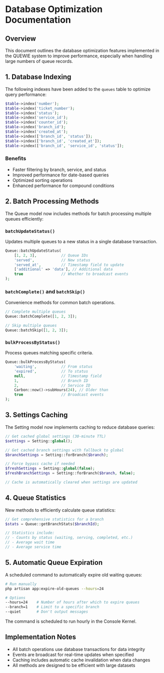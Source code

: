 # Database Optimization Documentation

## Overview

This document outlines the database optimization features implemented in the QUEWIE system to improve performance, especially when handling large numbers of queue records.

## 1. Database Indexing

The following indexes have been added to the `queues` table to optimize query performance:

```php
$table->index('number');
$table->index('ticket_number');
$table->index('status');
$table->index('service_id');
$table->index('counter_id');
$table->index('branch_id');
$table->index('created_at');
$table->index(['branch_id', 'status']);
$table->index(['branch_id', 'created_at']);
$table->index(['branch_id', 'service_id', 'status']);
```

### Benefits

- Faster filtering by branch, service, and status
- Improved performance for date-based queries
- Optimized sorting operations
- Enhanced performance for compound conditions

## 2. Batch Processing Methods

The Queue model now includes methods for batch processing multiple queues efficiently:

### `batchUpdateStatus()`

Updates multiple queues to a new status in a single database transaction.

```php
Queue::batchUpdateStatus(
    [1, 2, 3],           // Queue IDs
    'served',            // New status
    'served_at',         // Timestamp field to update
    ['additional' => 'data'], // Additional data
    true                 // Whether to broadcast events
);
```

### `batchComplete()` and `batchSkip()`

Convenience methods for common batch operations.

```php
// Complete multiple queues
Queue::batchComplete([1, 2, 3]);

// Skip multiple queues
Queue::batchSkip([1, 2, 3]);
```

### `bulkProcessByStatus()`

Process queues matching specific criteria.

```php
Queue::bulkProcessByStatus(
    'waiting',           // From status
    'expired',           // To status
    null,                // Timestamp field
    1,                   // Branch ID
    2,                   // Service ID
    Carbon::now()->subHours(24), // Older than
    true                 // Broadcast events
);
```

## 3. Settings Caching

The Setting model now implements caching to reduce database queries:

```php
// Get cached global settings (30-minute TTL)
$settings = Setting::global();

// Get cached branch settings with fallback to global
$branchSettings = Setting::forBranch($branch);

// Force bypass cache if needed
$freshSettings = Setting::global(false);
$freshBranchSettings = Setting::forBranch($branch, false);

// Cache is automatically cleared when settings are updated
```

## 4. Queue Statistics

New methods to efficiently calculate queue statistics:

```php
// Get comprehensive statistics for a branch
$stats = Queue::getBranchStats($branchId);

// Statistics include:
// - Counts by status (waiting, serving, completed, etc.)
// - Average wait time
// - Average service time
```

## 5. Automatic Queue Expiration

A scheduled command to automatically expire old waiting queues:

```bash
# Run manually
php artisan app:expire-old-queues --hours=24

# Options
--hours=24    # Number of hours after which to expire queues
--branch=1    # Limit to a specific branch
--quiet       # Don't output messages
```

The command is scheduled to run hourly in the Console Kernel.

## Implementation Notes

- All batch operations use database transactions for data integrity
- Events are broadcast for real-time updates when specified
- Caching includes automatic cache invalidation when data changes
- All methods are designed to be efficient with large datasets
